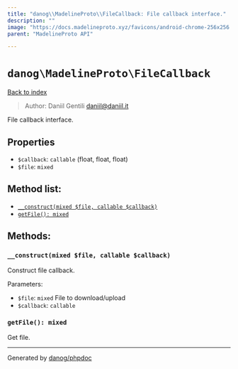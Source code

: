 ```yaml
---
title: "danog\\MadelineProto\\FileCallback: File callback interface."
description: ""
image: "https://docs.madelineproto.xyz/favicons/android-chrome-256x256.png"
parent: "MadelineProto API"

---
```

# `danog\MadelineProto\FileCallback`
[Back to index](../../index.html)

> Author: Daniil Gentili <daniil@daniil.it>  
  

File callback interface.  



## Properties
* `$callback`: `callable` (float, float, float)
* `$file`: `mixed` 

## Method list:
* [`__construct(mixed $file, callable $callback)`](#__construct-mixed-file-callable-callback)
* [`getFile(): mixed`](#getfile-mixed)

## Methods:
### `__construct(mixed $file, callable $callback)`

Construct file callback.


Parameters:

* `$file`: `mixed` File to download/upload  
* `$callback`: `callable`   



### `getFile(): mixed`

Get file.



---
Generated by [danog/phpdoc](https://phpdoc.daniil.it)
